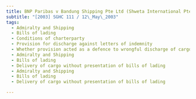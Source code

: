 ```yaml
---
title: BNP Paribas v Bandung Shipping Pte Ltd (Shweta International Pte Ltd and Another, Third 
subtitle: "[2003] SGHC 111 / 12\_May\_2003"
tags:
  - Admiralty and Shipping
  - Bills of lading
  - Conditions of charterparty
  - Provision for discharge against letters of indemnity
  - Whether provision acted as a defence to wrongful discharge of cargo against letters of indemnity
  - Admiralty and Shipping
  - Bills of lading
  - Delivery of cargo without presentation of bills of lading
  - Admiralty and Shipping
  - Bills of lading
  - Delivery of cargo without presentation of bills of lading

---
```



